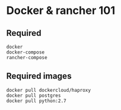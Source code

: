 # Docker & rancher 101

## Required

    docker
    docker-compose
    rancher-compose

## Required images

    docker pull dockercloud/haproxy
    docker pull postgres
    docker pull python:2.7
